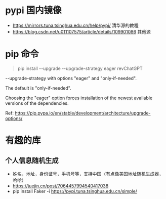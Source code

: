 # pypi 国内镜像
- https://mirrors.tuna.tsinghua.edu.cn/help/pypi/ 清华源的教程
- https://blog.csdn.net/u011107575/article/details/109901086 其他源

# pip 命令
> pip install --upgrade --upgrade-strategy eager revChatGPT
> 
--upgrade-strategy with options "eager" and "only-if-needed". 

The default is "only-if-needed". 

Choosing the "eager" option forces installation of the newest available versions of the dependencies.

Ref: https://pip.pypa.io/en/stable/development/architecture/upgrade-options/

# 有趣的库

## 个人信息随机生成
- 姓名，地址，身份证号，手机号等，支持中国（有点像美国地址随机生成器，哈哈）
- https://juejin.cn/post/7064457994540417038
- pip install Faker -i https://pypi.tuna.tsinghua.edu.cn/simple/

